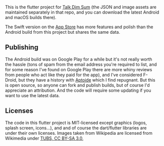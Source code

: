 This is the flutter project for [Talk Dim Sum](http://talkdimsum.com) (the JSON and image assets are maintained separately in that repo, and you can download the latest Android and macOS builds there).

The Swift version on the [App Store](https://apps.apple.com/us/app/talk-dim-sum/id953929066) has more features and polish than the Android build from this project but shares the same data.

## Publishing

The Android build was on Google Play for a while but it's not really worth the hassle (tons of spam from the email address you're required to list, and for some reason I've found on Google Play there are more whiny reviews from people who act like they paid for the app), and I've considered F-Droid, but they have a history with [Aptoide](https://f-droid.org/en/about/) which I find repugnant. But this is open source, so anyone can fork and publish builds, but of course I'd appreciate an attribution. And the code will require some updating if you want to use the latest data.

## Licenses

The code in this flutter project is MIT-licensed except graphics (logos, splash screen, icons...), and and of course the dart/flutter libraries are under their own licenses. Images taken from Wikipedia are licensed from Wikimedia under [TUBS, CC BY-SA 3.0](https://creativecommons.org/licenses/by-sa/3.0), 



